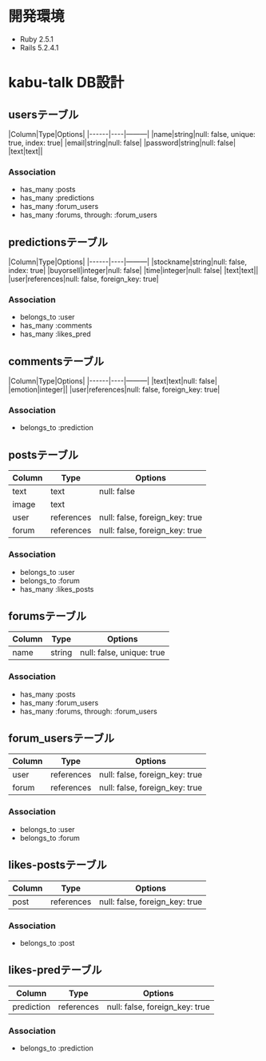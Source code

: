 # 開発環境
- Ruby 2.5.1
- Rails 5.2.4.1

# kabu-talk DB設計

## usersテーブル
|Column|Type|Options|
|------|----|———|
|name|string|null: false, unique: true, index: true|
|email|string|null: false|
|password|string|null: false|
|text|text||
### Association
- has_many :posts
- has_many :predictions
- has_many :forum_users
- has_many :forums, through: :forum_users


## predictionsテーブル
|Column|Type|Options|
|------|----|———|
|stockname|string|null: false, index: true|
|buyorsell|integer|null: false|
|time|integer|null: false|
|text|text||
|user|references|null: false, foreign_key: true|
### Association
- belongs_to :user
- has_many :comments
- has_many :likes_pred


## commentsテーブル
|Column|Type|Options|
|------|----|———|
|text|text|null: false|
|emotion|integer||
|user|references|null: false, foreign_key: true|
### Association
- belongs_to :prediction


## postsテーブル
|Column|Type|Options|
|------|----|-------|
|text|text|null: false|
|image|text||
|user|references|null: false, foreign_key: true|
|forum|references|null: false, foreign_key: true|
### Association
- belongs_to :user
- belongs_to :forum
- has_many :likes_posts


## forumsテーブル
|Column|Type|Options|
|------|----|-------|
|name|string|null: false, unique: true|
### Association
- has_many :posts
- has_many :forum_users
- has_many :forums, through: :forum_users


## forum_usersテーブル
|Column|Type|Options|
|------|----|-------|
|user|references|null: false, foreign_key: true|
|forum|references|null: false, foreign_key: true|
### Association
- belongs_to :user
- belongs_to :forum


## likes-postsテーブル
|Column|Type|Options|
|------|----|-------|
|post|references|null: false, foreign_key: true|
### Association
- belongs_to :post


## likes-predテーブル
|Column|Type|Options|
|------|----|-------|
|prediction|references|null: false, foreign_key: true|
### Association
- belongs_to :prediction